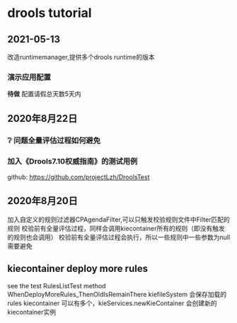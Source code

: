 # drools tutorial

## 2021-05-13

改造runtimemanager,提供多个drools runtime的版本


### 演示应用配置

**待做**  配置请假总天数5天内



## 2020年8月22日

### :grey_question: 问题全量评估过程如何避免

### 加入《Drools7.10权威指南》的测试用例

github: https://github.com/projectLzh/DroolsTest

## 2020年8月20日

加入自定义的规则过滤器CPAgendaFilter,可以只触发校验规则文件中Filter匹配的规则
校验前有全量评估过程，同样会调用kiecontainer所有的规则（即没有触发的规则也会调用）
校验前有全量评估过程会执行，所以一些规则中一些参数为null需要避免

## kiecontainer deploy more rules

see the test RulesListTest method WhenDeployMoreRules_ThenOldIsRemainThere
kiefileSystem 会保存加载的rules
kiecontainer 可以有多个，kieServices.newKieContainer 会创建新的kiecontainer实例
